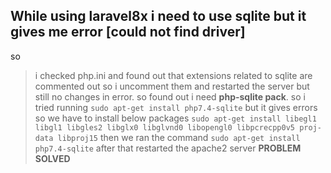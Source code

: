 ## While using laravel8x i need to use sqlite but it gives me error [could not find driver]
so 
> i checked php.ini and found out that extensions related to sqlite are commented out so i uncomment them and restarted the server
but still no changes in error. so found out i need **php-sqlite pack**.
so i tried running `sudo apt-get install php7.4-sqlite`
but it gives errors so we have to install below packages
  `sudo apt-get install libegl1 libgl1 libgles2 libglx0 libglvnd0 libopengl0 libpcrecpp0v5 proj-data libproj15`
then we ran the command
`sudo apt-get install php7.4-sqlite`
after that restarted the apache2 server
**PROBLEM SOLVED**
